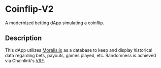 # Coinflip-V2

A modernized betting dApp simulating a coinflip.

## Description

This dApp utilizes [Moralis.io](https://moralis.io/) as a database to keep and display historical data regarding bets, payouts, games played, etc. Randomness is achieved via Chainlink's [VRF](https://docs.chain.link/docs/chainlink-vrf). 